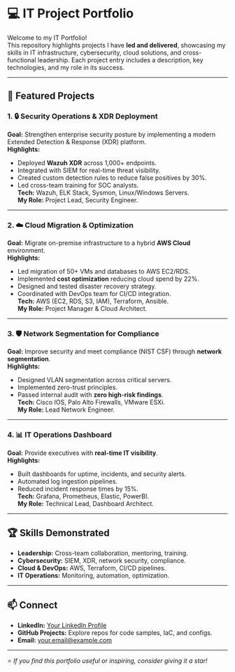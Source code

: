 # 💻 IT Project Portfolio

Welcome to my IT Portfolio!  
This repository highlights projects I have **led and delivered**, showcasing my skills in IT infrastructure, cybersecurity, cloud solutions, and cross-functional leadership. Each project entry includes a description, key technologies, and my role in its success.

---

## 📂 Featured Projects

### 1. 🔒 Security Operations & XDR Deployment
**Goal:** Strengthen enterprise security posture by implementing a modern Extended Detection & Response (XDR) platform.  
**Highlights:**
- Deployed **Wazuh XDR** across 1,000+ endpoints.  
- Integrated with SIEM for real-time threat visibility.  
- Created custom detection rules to reduce false positives by 30%.  
- Led cross-team training for SOC analysts.  
**Tech:** Wazuh, ELK Stack, Sysmon, Linux/Windows Servers.  
**My Role:** Project Lead, Security Engineer.

---

### 2. ☁️ Cloud Migration & Optimization
**Goal:** Migrate on-premise infrastructure to a hybrid **AWS Cloud** environment.  
**Highlights:**
- Led migration of 50+ VMs and databases to AWS EC2/RDS.  
- Implemented **cost optimization** reducing cloud spend by 22%.  
- Designed and tested disaster recovery strategy.  
- Coordinated with DevOps team for CI/CD integration.  
**Tech:** AWS (EC2, RDS, S3, IAM), Terraform, Ansible.  
**My Role:** Project Manager & Cloud Architect.

---

### 3. 🛡️ Network Segmentation for Compliance
**Goal:** Improve security and meet compliance (NIST CSF) through **network segmentation**.  
**Highlights:**
- Designed VLAN segmentation across critical servers.  
- Implemented zero-trust principles.  
- Passed internal audit with **zero high-risk findings**.  
**Tech:** Cisco IOS, Palo Alto Firewalls, VMware ESXi.  
**My Role:** Lead Network Engineer.

---

### 4. 📊 IT Operations Dashboard
**Goal:** Provide executives with **real-time IT visibility**.  
**Highlights:**
- Built dashboards for uptime, incidents, and security alerts.  
- Automated log ingestion pipelines.  
- Reduced incident response times by 15%.  
**Tech:** Grafana, Prometheus, Elastic, PowerBI.  
**My Role:** Technical Lead, Dashboard Architect.

---

## 🏆 Skills Demonstrated
- **Leadership:** Cross-team collaboration, mentoring, training.  
- **Cybersecurity:** SIEM, XDR, network security, compliance.  
- **Cloud & DevOps:** AWS, Terraform, CI/CD pipelines.  
- **IT Operations:** Monitoring, automation, optimization.  

---

## 📫 Connect
- **LinkedIn:** [Your LinkedIn Profile](#)  
- **GitHub Projects:** Explore repos for code samples, IaC, and configs.  
- **Email:** [your.email@example.com](mailto:your.email@example.com)

---
⭐ *If you find this portfolio useful or inspiring, consider giving it a star!*
